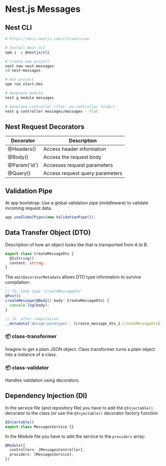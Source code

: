 # Nest.js Messages

## Nest CLI

```bash
# https://docs.nestjs.com/cli/overview

# Install Nest CLI
npm i -g @nestjs/cli

# Create new project
nest new nest-messages
cd nest-messages

# Run project
npm run start:dev

# Generate module
nest g module messages

# Generate controller (flat: no controller folder)
nest g controller messages/messages --flat
```

## Nest Request Decorators

| Decorator    | Description                     |
| ------------ | ------------------------------- |
| @Headers()   | Access header information       |
| @Body()      | Access the request body         |
| @Param('id') | Accesses request parameters     |
| @Query()     | Access request query parameters |

## Validation Pipe

At app bootstrap: Use a global validation pipe (middleware) to validate incoming request data.

```ts
app.useGlobalPipes(new ValidationPipe());
```

## Data Transfer Object (DTO)

Description of how an object looks like that is transported from A to B.

```ts
export class CreateMessageDto {
  @IsString()
  content: string;
}
```

The `emitDecoratorMetadata` allows DTO type information to survive compilation:

```ts
// TS: body type 'CreateMessageDto'
@Post()
createMessage(@Body() body: CreateMessageDto) {
  console.log(body);
}
```

```js
// JS: after compilation
__metadata('design:parmtypes', [create_message_dto_1.CreateMessageDto]);
```

### 📦 class-transformer

Imagine to get a plain JSON object. Class transformer turns a plain object into a instance of a class.

### 📦 class-validator

Handles validation using decorators.

## Dependency Injection (DI)

In the service file (and repository file) you have to add the `@Injectable()` decorator to the class (or use the `@Injectable()` decorator factory function

```ts
@Injectable()
export class MessagesService {}
```

In the Module file you have to add the service to the `providers` array:

```ts
@Module({
  controllers: [MessagesController],
  providers: [MessagesService],
})
```
